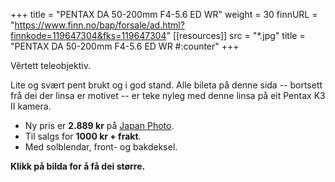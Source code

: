 +++
title = "PENTAX DA 50-200mm F4-5.6 ED WR"
weight = 30
finnURL = "https://www.finn.no/bap/forsale/ad.html?finnkode=119647304&fks=119647304"
[[resources]]
src = "*.jpg"
title = "PENTAX DA 50-200mm F4-5.6 ED WR #:counter"
+++

Vêrtett teleobjektiv.

 <!--more--> 

Lite og svært pent brukt og i god stand. Alle bileta på denne sida -- bortsett frå dei der linsa er motivet -- er teke nyleg med denne linsa på eit Pentax K3 II kamera.

* Ny pris er **2.889 kr** på [Japan Photo](https://www.japanphoto.no/pentax-smc-da-50-200mm-f4-56-ed-wr%20?source=japanphoto_priskelkoo&utm_source=kelkoono&utm_medium=cpc&utm_campaign=kelkooclick&utm_term=Pentax+SMC+DA+50-200mm+F4-5.6+ED+WR&referer=kelkoo_no).
* Til salgs for **1000 kr + frakt**.
* Med solblendar, front- og bakdeksel.

**Klikk på bilda for å få dei større.**

